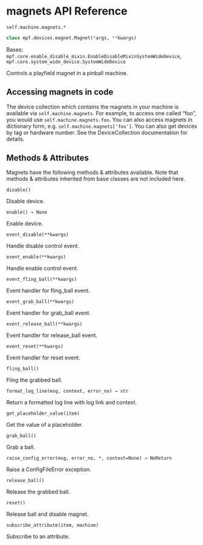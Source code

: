 # magnets API Reference

`self.machine.magnets.*`

``` python
class mpf.devices.magnet.Magnet(*args, **kwargs)
```

Bases: `mpf.core.enable_disable_mixin.EnableDisableMixinSystemWideDevice`, `mpf.core.system_wide_device.SystemWideDevice`

Controls a playfield magnet in a pinball machine.

## Accessing magnets in code

The device collection which contains the magnets in your machine is available via `self.machine.magnets`. For example, to access one called “foo”, you would use `self.machine.magnets.foo`. You can also access magnets in dictionary form, e.g. `self.machine.magnets['foo']`. You can also get devices by tag or hardware number. See the DeviceCollection documentation for details.

## Methods & Attributes

Magnets have the following methods & attributes available. Note that methods & attributes inherited from base classes are not included here.

`disable()`

Disable device.

`enable() → None`

Enable device.

`event_disable(**kwargs)`

Handle disable control event.

`event_enable(**kwargs)`

Handle enable control event.

`event_fling_ball(**kwargs)`

Event handler for fling_ball event.

`event_grab_ball(**kwargs)`

Event handler for grab_ball event.

`event_release_ball(**kwargs)`

Event handler for release_ball event.

`event_reset(**kwargs)`

Event handler for reset event.

`fling_ball()`

Fling the grabbed ball.

`format_log_line(msg, context, error_no) → str`

Return a formatted log line with log link and context.

`get_placeholder_value(item)`

Get the value of a placeholder.

`grab_ball()`

Grab a ball.

`raise_config_error(msg, error_no, *, context=None) → NoReturn`

Raise a ConfigFileError exception.

`release_ball()`

Release the grabbed ball.

`reset()`

Release ball and disable magnet.

`subscribe_attribute(item, machine)`

Subscribe to an attribute.
